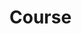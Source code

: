 
<!DOCTYPE html>
<html>
<head>
	<title>Hello fucking world</title>
</head>
<body>
	<h1>Course</h1>
</body>
</html>
